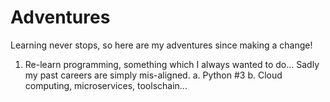 # Adventures
Learning never stops, so here are my adventures since making a change!

1. Re-learn programming, something which I always wanted to do... Sadly my past careers are simply mis-aligned. 
  a. Python #3
  b. Cloud computing, microservices, toolschain... 
